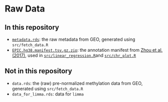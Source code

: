 # Raw Data

## In this repository
- [`metadata.rds`](metadata.rds): the raw metadata from GEO, generated using `src/fetch_data.R`
- [`EPIC.hg38.manifest.tsv.gz.zip`](EPIC.hg38.manifest.tsv.gz.zip): the annotation manifest from [Zhou et al. (2017)](https://zwdzwd.github.io/InfiniumAnnotation), used in [`src/linear_regression.R`](../../src/linear_regression.R)and [`src/chr_plot.R`](../../src/chr_plot.R)

## Not in this repository
- `data.rds`: the (raw) pre-normalized methylation data from GEO, generated using `src/fetch_data.R`
- `data_for_limma.rds`: data for `limma`
